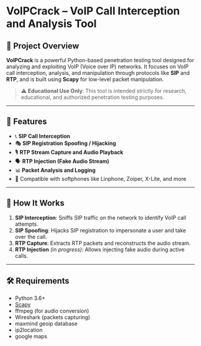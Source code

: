 # VoIPCrack – VoIP Call Interception and Analysis Tool


## 🔐 Project Overview

**VoIPCrack** is a powerful Python-based penetration testing tool designed for analyzing and exploiting VoIP (Voice over IP) networks. It focuses on VoIP call interception, analysis, and manipulation through protocols like **SIP** and **RTP**, and is built using **Scapy** for low-level packet manipulation.

> ⚠️ **Educational Use Only**: This tool is intended strictly for research, educational, and authorized penetration testing purposes.

---

## 🚀 Features

- 📞 **SIP Call Interception**
- 🎭 **SIP Registration Spoofing / Hijacking**
- 🎙️ **RTP Stream Capture and Audio Playback**
- 🗣️ **RTP Injection (Fake Audio Stream)**
- 📊 **Packet Analysis and Logging**
- 🧪 Compatible with softphones like Linphone, Zoiper, X-Lite, and more

---

## 🧠 How It Works

1. **SIP Interception**: Sniffs SIP traffic on the network to identify VoIP call attempts.
2. **SIP Spoofing**: Hijacks SIP registration to impersonate a user and take over the call.
3. **RTP Capture**: Extracts RTP packets and reconstructs the audio stream.
4. **RTP Injection** *(in progress)*: Allows injecting fake audio during active calls.

---

## 🛠 Requirements

- Python 3.6+
- [Scapy](https://scapy.net/)
- ffmpeg (for audio conversion)
- Wireshark (packets capturing)
- maxmind geoip database
- ip2location
- google maps

